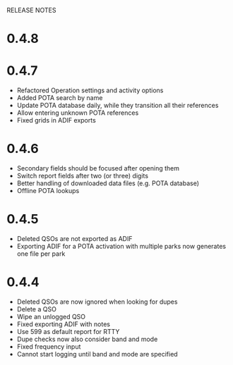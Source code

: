 RELEASE NOTES

# 0.4.8

# 0.4.7

* Refactored Operation settings and activity options
* Added POTA search by name
* Update POTA database daily, while they transition all their references
* Allow entering unknown POTA references
* Fixed grids in ADIF exports

# 0.4.6

* Secondary fields should be focused after opening them
* Switch report fields after two (or three) digits
* Better handling of downloaded data files (e.g. POTA database)
* Offline POTA lookups

# 0.4.5

* Deleted QSOs are not exported as ADIF
* Exporting ADIF for a POTA activation with multiple parks now generates one file per park

# 0.4.4

* Deleted QSOs are now ignored when looking for dupes
* Delete a QSO
* Wipe an unlogged QSO
* Fixed exporting ADIF with notes
* Use 599 as default report for RTTY
* Dupe checks now also consider band and mode
* Fixed frequency input
* Cannot start logging until band and mode are specified
